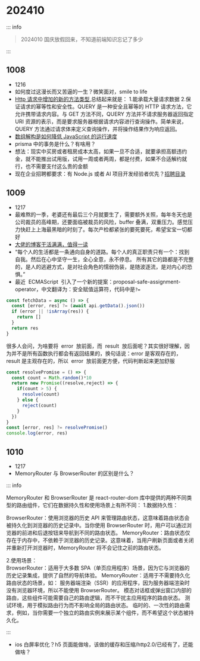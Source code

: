 # 202410

::: info

> 2024010 国庆放假回来，不知道前端知识忘记了多少

:::

## 1008

- 1216
- 如何度过这漫长而又苦逼的一生？微笑面对，smile to life
- [Http 请求中增加的新的方法类型](https://mp.weixin.qq.com/s/EKTAYspvloDXiKwaBnwazA),总结起来就是： 1.能承载大量请求数据 2.保证请求的幂等性和安全性。QUERY 是一种安全且幂等的 HTTP 请求方法，它允许携带请求内容。与 GET 方法不同，QUERY 方法并不请求服务器返回指定 URI 资源的表示，而是要求服务器根据请求内容进行查询操作。简单来说，QUERY 方法通过请求体来定义查询操作，并将操作结果作为响应返回。
- [数组解构是如何降低 JavaScript 的运行速度](https://mp.weixin.qq.com/s/HxS-g3ldqhs-y1YE7uWnJA)
- prisma 中的事务是什么？有啥用？
- 想法：现实中买房或者租房成本太高，如果一旦不合适，就要承担高额违约金，就不能推出试用版，试用一周或者两周，都是付费，如果不合适解约就行，也不需要支付这么贵的金额
- 现在企业招聘都要求：有 Node.js 或者 AI 项目开发经验者优先？[招聘目录](https://github.com/ruanyf/weekly/issues/5090)

## 1009

- 1217
- 最难熬的一季，老婆还有最后三个月就要生了，需要额外关照，每年冬天也是公司裁员的高峰期，还要面临被裁员的风险，buffer 叠满，双重压力。感觉压力快赶上上海最黑暗的时刻了。每次产检都紧张的要死要死，希望宝宝一切都好
- [大佬的博客干活满满，值得一读](https://www.ruanyifeng.com/blog/2024/07/copilot-vs-marscode.html)
- “每个人的生活都是一条通向自身的道路。每个人的真正职责只有一个：找到自我。然后在心中坚守一生，全心全意，永不停息。
  所有其它的路都是不完整的，是人的逃避方式，是对社会角色的懦弱伪装，是随波逐流，是对内心的恐惧。”
- 最近  ECMAScript  引入了一个新的提案：proposal-safe-assignment-operator，中文翻译为：安全赋值运算符，代码中是`?=`

```js
const fetchData = async () => {
  const [error, res] ?= (await api.getData().json())
  if (error || !isArray(res)) {
    return []
  }
  return res
}
```

很多人会问，为啥要将  error  放前面，而  result  放后面呢？其实很好理解，因为并不是所有函数执行都会有返回结果的，换句话说：error 是客观存在的，result 是主观存在的，所以  error  放前面更方便，代码判断起来更加舒服

```js
const resolvePromise = () => {
  const count = Math.random()*10
  return new Promise((resolve,reject) => {
    if(count > 5) {
      resolve(count)
    } else {
      reject(count)
    }
  })
}
const [error, res] ?= resolvePromise()
console.log(error, res)
```

## 1010

- 1217
- MemoryRouter 与 BrowserRouter 的区别是什么？

::: info

MemoryRouter 和 BrowserRouter 是 react-router-dom 库中提供的两种不同类型的路由组件，它们在数据持久性和使用场景上有所不同： 1.数据持久性：

BrowserRouter：使用浏览器的历史 API 来管理路由状态，这意味着路由状态会被持久化到浏览器的历史记录中。当你使用 BrowserRouter 时，用户可以通过浏览器的前进和后退按钮来导航到不同的路由状态。
MemoryRouter：路由状态仅存在于内存中，不依赖于浏览器的历史记录。这意味着，当用户刷新页面或者关闭并重新打开浏览器时，MemoryRouter 将不会记住之前的路由状态。

2.使用场景：  
BrowserRouter：适用于大多数 SPA（单页应用程序）场景，因为它与浏览器的历史记录集成，提供了自然的导航体验。
MemoryRouter：适用于不需要持久化路由状态的场景，如：
服务器端渲染（SSR）的应用程序，因为服务器端渲染时没有浏览器环境，所以不能使用 BrowserRouter。
模态对话框或弹出窗口内部的路由，这些组件可能需要自己的路由逻辑，而不干扰主应用程序的路由状态。
测试环境，用于模拟路由行为而不影响全局的路由状态。
临时的、一次性的路由需求，例如，当你需要一个独立的路由实例来展示某个组件，而不希望这个状态被持久化。

:::

- ios 白屏率优化？h5 页面能做啥，该做的缓存和压缩/http2.0/已经有了，还能做啥？
